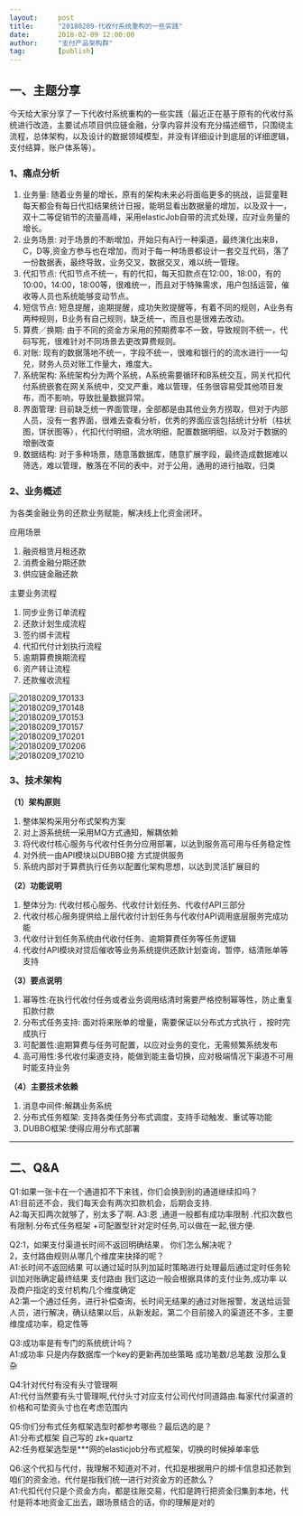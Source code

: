 ```yaml
---
layout:     post 
title:      "20180209-代收付系统重构的一些实践"
date:       2018-02-09 12:00:00
author:     "支付产品架构群"
tag:		[publish] 
---
```



## 一、主题分享  

今天给大家分享了一下代收付系统重构的一些实践（最近正在基于原有的代收付系统进行改造，主要试点项目供应链金融，分享内容并没有充分描述细节，只围绕主流程，总体架构，以及设计的数据领域模型，并没有详细设计到底层的详细逻辑，支付结算，账户体系等）。

### 1、痛点分析

1. 业务量:  随着业务量的增长，原有的架构未来必将面临更多的挑战，运营童鞋每天都会有每日代扣结果统计日报，能明显看出数据量的增加，以及双十一，双十二等促销节的流量高峰，采用elasticJob自带的流式处理，应对业务量的增长。
2. 业务场景:  对于场景的不断增加，开始只有A行一种渠道，最终演化出来B，C，D等,资金方参与也在增加，而对于每一种场景都设计一套交互代码，落了一份数据表，最终导致，业务交叉，数据交叉，难以统一管理。  
3. 代扣节点: 代扣节点不统一，有的代扣，每天扣款点在12:00，18:00，有的10:00，14:00，18:00等，很难统一，而且对于特殊需求，用户包括运营，催收等人员也系统能够变动节点。  
4. 短信节点:  短息提醒，逾期提醒，成功失败提醒等，有着不同的规则，A业务有两种规则，B业务有自己规则，缺乏统一，而且也是很难去改动。  
5. 算费／换期: 由于不同的资金方采用的预期费率不一致，导致规则不统一，代码写死，很难针对不同场景去更改算费规则。  
6. 对账:  现有的数据落地不统一，字段不统一，很难和银行的的流水进行一一勾兑，财务人员对账工作量大，难度大。  
7. 系统架构: 系统架构分为两个系统，A系统需要循环和B系统交互，网关代扣代付系统嵌套在网关系统中，交叉严重，难以管理，任务很容易受其他项目发布，而不影响，导致批量数据异常。  
8. 界面管理: 目前缺乏统一界面管理，全部都是由其他业务方捞取，但对于内部人员，没有一套界面，很难去查看分析，优秀的界面应该包括统计分析（柱状图，饼状图等），代扣代付明细，流水明细，配置数据明细，以及对于数据的增删改查  
9. 数据结构: 对于多种场景，随意落数据库，随意扩展字段，最终造成数据难以筛选，难以管理，散落在不同的表中，对于公用，通用的进行抽取，归类  

### 2、业务概述

为各类金融业务的还款业务赋能，解决线上化资金闭环。

应用场景
1. 融资租赁月租还款  
2. 消费金融分期还款  
3. 供应链金融还款  

主要业务流程

1. 同步业务订单流程  
2. 还款计划生成流程  
3. 签约绑卡流程  
4. 代扣代付计划执行流程  
5. 逾期算费换期流程  
6. 资产转让流程  
7. 还款催收流程  

![20180209_170133](http://static.cocolian.org/img/20180209_170133.png)  
![20180209_170148](http://static.cocolian.org/img/20180209_170148.png)  
![20180209_170153](http://static.cocolian.org/img/20180209_170153.png)  
![20180209_170157](http://static.cocolian.org/img/20180209_170157.png)  
![20180209_170201](http://static.cocolian.org/img/20180209_170201.png)  
![20180209_170206](http://static.cocolian.org/img/20180209_170206.png)  
![20180209_170210](http://static.cocolian.org/img/20180209_170210.png)  

### 3、技术架构

**（1）架构原则**

1. 整体架构采用分布式架构方案   
2. 对上游系统统一采用MQ方式通知，解耦依赖  
3. 将代收付核心服务与代收付任务分应用部署，以达到服务高可用与任务稳定性  
4. 对外统一由API模块以DUBBO接 方式提供服务  
5.  系统内部对于算费执行任务以配置化架构思想，以达到灵活扩展目的  

**（2）功能说明**
1. 整体分为: 代收付核心服务、代收付计划任务、代收付API三部分   
2. 代收付核心服务提供给上层代收付计划任务与代收付API调用底层服务完成功能  
3. 代收付计划任务系统由代收付任务、逾期算费任务等任务逻辑   
4. 代收付API模块对贷后催收等业务系统提供还款计划查询，暂停，结清账单等支持  

**（3）要点说明**  
1. 幂等性:在执行代收付任务或者业务调用结清时需要严格控制幂等性，防止重复扣款付款  
2. 分布式任务支持: 面对将来账单的增量，需要保证以分布式方式执行 ，按时完成执行  
3. 可配置性:逾期算费与任务可配置，以应对业务的变化，无需频繁系统发布  
4. 高可用性:多代收付渠道支持，能做到能主备切换，应对极端情况下渠道不可用时能支持业务  

**（4）主要技术依赖**  
1. 消息中间件:解耦业务系统  
2. 分布式任务框架: 支持各类任务分布式调度，支持手动触发、重试等功能  
3. DUBBO框架:使得应用分布式部署  

---

## 二、Q&A

Q1:如果一张卡在一个通道扣不下来钱，你们会换到别的通道继续扣吗？  
A1:目前还不会，我们每天会有两次扣款机会，后期会支持.  
A2:每天扣两次就够了，别太多了啊.
A3:恩 ,通道一般都有成功率限制 .代扣次数也有限制.分布式任务框架 +可配置型针对定时任务,可以做在一起,很方便.  

Q2:1，如果支付渠道长时间不返回明确结果， 你们怎么解决呢？  
   2，支付路由规则从哪几个维度来抉择的呢？  
A1:长时间不返回结果  可以通过延时队列加延时策略进行处理最后通过定时任务轮训加对账确定最终结果
支付路由 我们这边一般会根据具体的支付业务,成功率 以及商户指定的支付机构几个维度确定  
A2:第一个通过任务，进行补偿查询，长时间无结果的通过对账报警，发送给运营人员，进行解决，确认结果以后，从新发起，第二个目前接入的渠道还不多，主要维度成功率，稳定性等  

Q3:成功率是有专门的系统统计吗？  
A1:成功率 只是内存数据库一个key的更新再加些策略  成功笔数/总笔数 没那么复杂  

Q4:针对代付有没有头寸管理啊  
A1:代付当然要有头寸管理啊,代付头寸对应支付公司代付同道路由.每家代付渠道的价格和可垫资头寸也在考虑范围内  

Q5:你们分布式任务框架选型时都参考哪些？最后选的是？  
A1:分布式框架 自己写的  zk+quartz  
A2:任务框架选型是***网的elasticjob分布式框架，切换的时候掉单率低  

Q6:这个代扣与代付，我理解不知道对不对，代扣是根据用户的绑卡信息扣还款到咱们的资金池，代付是指我们统一进行对资金方的还款么？  
A1:代扣代付只是个资金方向，都是往账交易，代扣是跨行把资金归集到本地，代付是将本地资金汇出去，跟场景结合的话，你的理解是对的  

